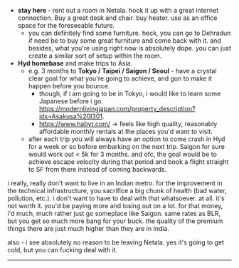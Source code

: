 - **stay here** - rent out a room in Netala. hook it up with a great internet connection. Buy a great desk and chair. buy heater. use as an office space for the foreseeable future.
	- you can definitely find some furniture. heck, you can go to Dehradun if need be to buy some great furniture and come back with it. and besides, what you're using right now is absolutely dope. you can just create a similar sort of setup within the room.
- **Hyd homebase** and make trips to Asia.
	- e.g. 3 months to **Tokyo / Taipei / Saigon / Seoul** - have a crystal clear goal for what you're going to achieve, and gun to make it happen before you bounce.
		- though, if i am going to be in Tokyo, i would like to learn some Japanese before i go. https://modernlivingjapan.com/property_description?ids=Asakusa%20I301.
		- https://www.habyt.com/ -> feels like high quality, reasonably affordable monthly rentals at the places you'd want to visit.
	- after each trip you will always have an option to come crash in Hyd for a week or so before embarking on the next trip. Saigon for sure would work out < 5k for 3 months. and ofc, the goal would be to achieve escape velocity during that period and book a flight straight to SF from there instead of coming backwards.

i really, really don't want to live in an Indian metro. for the improvement in the technical infrastructure, you sacrifice a big chunk of health (bad water, pollution, etc.). i don't want to have to deal with that whatsoever. at all. it's not worth it. you'd be paying more and losing out on a lot. for that money, i'd much, much rather just go someplace like Saigon. same rates as BLR, but you get so much more bang for your buck. the quality of the premium things there are just much higher than they are in India.

also - i see absolutely no reason to be leaving Netala. yes it's going to get cold, but you can fucking deal with it.

---

